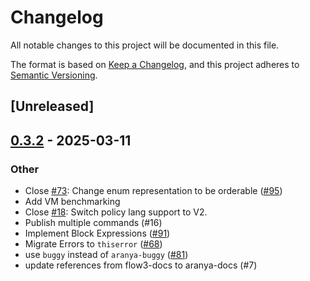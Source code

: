 # Changelog

All notable changes to this project will be documented in this file.

The format is based on [Keep a Changelog](https://keepachangelog.com/en/1.0.0/),
and this project adheres to [Semantic Versioning](https://semver.org/spec/v2.0.0.html).

## [Unreleased]

## [0.3.2](https://github.com/aranya-project/aranya-core/compare/aranya-policy-vm-v0.3.1...aranya-policy-vm-v0.3.2) - 2025-03-11

### Other

- Close [#73](https://github.com/aranya-project/aranya-core/pull/73): Change enum representation to be orderable ([#95](https://github.com/aranya-project/aranya-core/pull/95))
- Add VM benchmarking
- Close [#18](https://github.com/aranya-project/aranya-core/pull/18): Switch policy lang support to V2.
- Publish multiple commands (#16)
- Implement Block Expressions ([#91](https://github.com/aranya-project/aranya-core/pull/91))
- Migrate Errors to `thiserror` ([#68](https://github.com/aranya-project/aranya-core/pull/68))
- use `buggy` instead of `aranya-buggy` ([#81](https://github.com/aranya-project/aranya-core/pull/81))
- update references from flow3-docs to aranya-docs (#7)
